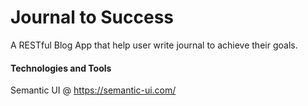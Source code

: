 # Journal to Success

A RESTful Blog App that help user write journal to achieve their goals.


#### Technologies and Tools
Semantic UI @ https://semantic-ui.com/
